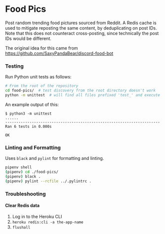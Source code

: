Food Pics
=========

Post random trending food pictures sourced from Reddit.
A Redis cache is used to mitigate reposting the same content,
by deduplicating on post IDs. Note that this does not counteract
cross-posting, since technically the post IDs would be different.

The original idea for this came from 
https://github.com/SaxyPandaBear/discord-food-bot

### Testing
Run Python unit tests as follows:
```bash
# From the root of the repository
cd food-pics/  # test discovery from the root directory doesn't work
python -m unittest  # will find all files prefixed 'test_' and execute them
```
An example output of this:
```
$ python3 -m unittest
......
----------------------------------------------------------------------
Ran 6 tests in 0.000s

OK
```

### Linting and Formatting
Uses `black` and `pylint` for formatting and linting.
```bash
pipenv shell
(pipenv) cd ./food-pics/
(pipenv) black .
(pipenv) pylint --rcfile ../.pylintrc .
```

### Troubleshooting
#### Clear Redis data
1. Log in to the Heroku CLI
1. `heroku redis:cli -a the-app-name`
1. `flushall`
